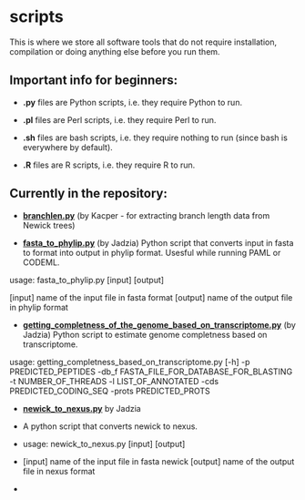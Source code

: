 # scripts
This is where we store all software tools that do not require installation, compilation or doing anything else before you run them.

## **Important info for beginners:**

* **.py** files are Python scripts, i.e. they require Python to run.  

* **.pl** files are Perl scripts, i.e. they require Perl to run.  

* **.sh** files are bash scripts, i.e. they require nothing to run (since bash is everywhere by default).  

* **.R** files are R scripts, i.e. they require R to run.


## **Currently in the repository:**

* **[branchlen.py](https://github.com/ProtistomicsLab/scripts/blob/main/branchlen.py)** (by Kacper - for extracting branch length data from Newick trees)


* **[fasta_to_phylip.py](https://github.com/ProtistomicsLab/scripts/blob/main/fasta_to_phylip.py)** (by Jadzia)
Python script that converts input in fasta to format into output in phylip format. Usesful while running PAML or CODEML.

usage: fasta_to_phylip.py [input] [output]

[input] name of the input file in fasta format [output] name of the output file in phylip format

* **[getting_completness_of_the_genome_based_on_transcriptome.py](https://github.com/ProtistomicsLab/scripts/blob/main/getting_completness_of_the_genome_based_on_transcriptome.py)** (by Jadzia)
Python script to estimate genome completness based on transcriptome.

usage: getting_completness_based_on_transcriptome.py [-h] -p PREDICTED_PEPTIDES -db_f FASTA_FILE_FOR_DATABASE_FOR_BLASTING -t NUMBER_OF_THREADS -l LIST_OF_ANNOTATED -cds PREDICTED_CODING_SEQ -prots PREDICTED_PROTS

* **[newick_to_nexus.py](https://github.com/ProtistomicsLab/scripts/blob/main/newick_to_nexus.py)** by Jadzia
* A python script that converts newick to nexus.

* usage: newick_to_nexus.py [input] [output]

* [input] name of the input file in fasta newick [output] name of the output file in nexus format
* 

